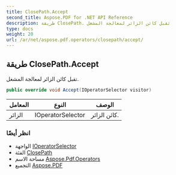 ```yaml
---
title: ClosePath.Accept
second_title: Aspose.PDF for .NET API Reference
description: طريقة ClosePath. تقبل كائن الزائر لمعالجة المشغل
type: docs
weight: 20
url: /ar/net/aspose.pdf.operators/closepath/accept/
---
```

## طريقة ClosePath.Accept

تقبل كائن الزائر لمعالجة المشغل.

```csharp
public override void Accept(IOperatorSelector visitor)
```

| المعامل | النوع | الوصف |
| --- | --- | --- |
| الزائر | IOperatorSelector | كائن الزائر. |

### انظر أيضًا

* الواجهة [IOperatorSelector](../../../aspose.pdf/ioperatorselector/)
* الفئة [ClosePath](../)
* مساحة الاسم [Aspose.Pdf.Operators](../../../aspose.pdf.operators/)
* التجميع [Aspose.PDF](../../../)